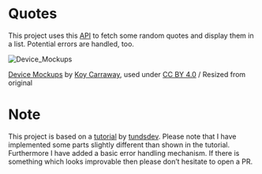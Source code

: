 # Quotes
 
This project uses this [API](https://animechan.vercel.app/guide#default-quotes) to fetch some random quotes and display them in a list. Potential errors are handled, too.

![Device_Mockups](https://user-images.githubusercontent.com/46824694/131908858-c86e4c92-184a-472e-91c7-ff889853156e.png)


[Device Mockups](https://www.figma.com/community/file/775789888359782610) by [Koy Carraway](https://www.figma.com/@koy), used under [CC BY 4.0](https://creativecommons.org/licenses/by/4.0/) / Resized from original

# Note
This project is based on a [tutorial](https://www.youtube.com/watch?v=wRmaiEPk03Y) by [tundsdev](https://www.youtube.com/channel/UC7AuV86ZjR3YaEdb5USNvWQ). 
Please note that I have implemented some parts slightly different than shown in the tutorial. Furthermore I have added a basic error handling mechanism. If there is something which looks improvable then please don’t hesitate to open a PR.

